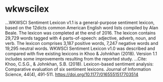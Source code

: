 # wkwscilex
...WKWSCI Sentiment Lexicon v1.1 is a general-purpose sentiment lexicon,
    based on the 12dicts common American English word lists compiled by Alan Beale.
    The lexicon was completed at the end of 2016. The lexicon contains 29,729 words
    tagged with 4 parts-of-speech: adjective, adverb, noun, and verb. The lexicon
    comprises 3,187 positive words, 7,247 negative words and 19,295 neutral words.
    WKWSCI Sentiment Lexicon v1.0 was described and compared with five existing lexicons
    in Khoo & Johnkhan (2018). Version 1.1 includes some improvements resulting from the
    reported study.
...Cite: Khoo, C.S.G., & Johnkhan, S.B. (2018). Lexicon-based sentiment analysis: Comparative evaluation of six sentiment lexicons. Journal of Information Science, 44(4), 491-511. https://doi.org/10.1177/0165551517703514
